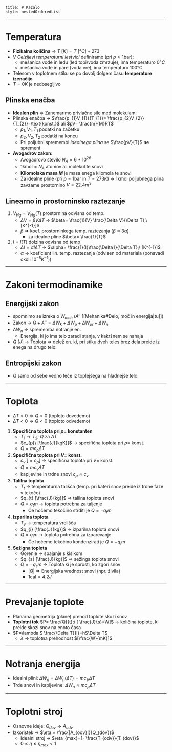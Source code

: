 ```table-of-contents
title: # Kazalo
style: nestedOrderedList
```
---
# Temperatura
- **Fizikalna količina** => $T\ [K]=T\ [°C]+273$
- V *Celzijevi temperaturni lestvici* definiramo (pri $p\approx 1\text{bar}$):
	- mešanica vode in ledu (led topi/voda zmrzuje), ima temperaturo $0°C$
	- mešanica vode in pare (voda vre), ima temperaturo $100\text{°C}$
- Telesom v toplotnem stiku se po dovolj dolgem času **temperature izenačijo**
- $T=0K$ je nedosegljivo
## Plinska enačba
- **Idealen plin** => Zanemarimo privlačne sile med molekulami
- Plinska enačba -> $\frac{p_{1}V_{1}}{T_{1}}= \frac{p_{2}V_{2}}{T_{2}}=\text{konst.}$ ali $pV= \frac{m}{M}RT$
	- $p_{1},V_{1},T_{1}$ podatki na začetku
	- $p_{2},V_{2},T_{2}$ podatki na koncu
	- Pri poljubni spremembi *idealnega plina* se $\frac{pV}{T}$ **ne** spremeni
- **Avogadrov zakon:**
	- Avogadrovo število $N_{A}=6*10^{26}$
	- $1\text{kmol}=N_{A}$ atomov ali molekul te snovi
	- **Kilomolska masa $M$** je masa enega kilomola te snovi
	- Za idealne pline (pri $p=1\text{bar}$ in $T=273K$) => $1\text{kmol}$ poljubnega plina zavzame prostornino $V=22.4m^{3}$
## Linearno in prostorninsko raztezanje
1. $V_{Hg}=V_{Hg}(T)$ prostornina odvisna od temp.
	- $\Delta V=\beta V\Delta T$ => $\beta= \frac{1}{V} \frac{\Delta V}{\Delta T};\ [K^{-1}]$
	- $\beta$ => koef. prostorninkega temp. raztezanja ($\beta\approx3\alpha$)
		- za idealne pline $\beta= \frac{1}{T}$
2. $l=l(T)$ dolzina odvisna od temp
	- $\Delta l=\alpha l\Delta T$ => $\alpha= \frac{1}{l}\frac{\Delta l}{\Delta T};\ [K^{-1}]$
	- $\alpha$ -> koeficient lin. temp. raztezanja (odvisen od materiala (ponavadi okoli $10^{-5}K^{-1}$))

---
# Zakoni termodinamike
## Energijski zakon
- spomnimo se izreka o $W_{meh}$ ($A''$ [[Mehanika#Delo, moč in energija|tu]])
- Zakon -> $Q+A''=\Delta W_{k}+\Delta W_{p}+\Delta W_{pr}+\Delta W_{n}$
- $\Delta W_{n}$ => sprememba notranje en.
	- Energija, ki jo ima telo zaradi stanja, v kakršnem se nahaja
- $Q\ [J]$ -> Toplota => delež en. ki, pri stiku dveh teles brez dela preide iz enega na drugo telo.
## Entropijski zakon
- $Q$ samo od sebe vedno teče iz toplejšega na hladnejše telo

---
# Toplota
- $\Delta T>0\Rightarrow Q>0$ (toploto dovedemo)
- $\Delta T<0\Rightarrow Q<0$ (toploto odvedemo)
1. **Specifična toplota pri $p=$ konstanten**
	- $T_{1}\to T_{2};\ Q$ za $\Delta T$
	- $c_{p}\ [\frac{J}{kgK}]$ -> specifična toplota pri $p=$ konst.
	- $Q=mc_{p}\Delta T$
2. **Specifična toplota pri $V=$ konst.**
	- $c_{v}\ [=c_{p}]$ -> specifična toplota pri $V=$ konst.
	- $Q=mc_{v}\Delta T$
	- kapljevine in trdne snovi $c_{p}\approx c_{v}$
3. **Talilna toplota**
	- $T_{t}$ -> temperaturna tališča (temp. pri kateri snov preide iz trdne faze v tekočo)
	- $q_{t} [\frac{J}{kg}]$ => talilna toplota snovi 
	- $Q=q_{t}m$ -> toplota potrebna za taljenje
		- Če hočemo tekočino strditi je $Q=-q_{t}m$
4. **Izparilna toplota**
	- $T_{v}$ -> temperatura vrelišča
	- $q_{i} [\frac{J}{kg}]$ => izparilna toplota snovi 
	- $Q=q_{i}m$ -> toplota potrebna za izparevanje
		- Če hočemo tekočino kondenzirati je $Q=-q_{i}m$
5. **Sežigna toplota**
	-  Gorenje => spajanje s kisikom
	- $q_{s} [\frac{J}{kg}]$ => sežinga toplota snovi 
	- $Q=-q_{s}m$ -> Toplota ki je sprosti, ko zgori snov
		- $|Q|$ => Energijska vrednost snovi (npr. živila)
		- $1\text{cal}=4.2J$

---
# Prevajanje toplote
- Planarna geometrija (plane) prehod toplote skozi snov
-  **Toplotni tok** $P= \frac{Q}{t};\ [ \frac{J}{s}=W]$ -> količina toplote, ki preide skozi snov na enoto časa
- $P=\lambda S \frac{\Delta T}{l}=hS\Delta T$
	- $\lambda$ -> toplotna prehodnost $[\frac{W}{mK}]$
---
# Notranja energija
- Idealni plini: $\Delta W_{n}=\Delta W_{n}(\Delta T)=mc_{V}\Delta T$
- Trde snovi in kapljevine: $\Delta W_{n}\approx mc_{p}\Delta T$
---
# Toplotni stroj
- Osnovne ideje: $Q_{dov}\Rightarrow A_{odv}$
- Izkoristek -> $\eta:= \frac{|A_{odv}|}{Q_{dov}}$
	- Idealni stroj -> $\eta_{max}=1- \frac{T_{odv}}{T_{dov}}$
	- $0\le\eta\le\eta_{max}\lt1$
